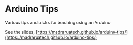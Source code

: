 # Arduino Tips

Various tips and tricks for teaching using an Arduino

See the slides, [https://madraruatech.github.io/arduino-tips/](https://madraruatech.github.io/arduino-tips/)
